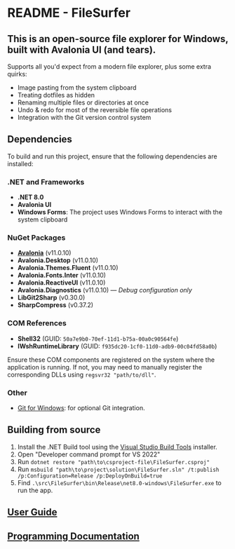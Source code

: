 # README - FileSurfer

## This is an open-source file explorer for Windows, built with Avalonia UI (and tears).
Supports all you'd expect from a modern file explorer, plus some extra quirks:
- Image pasting from the system clipboard
- Treating dotfiles as hidden
- Renaming multiple files or directories at once
- Undo & redo for most of the reversible file operations
- Integration with the Git version control system


## Dependencies
To build and run this project, ensure that the following dependencies are installed:

### .NET and Frameworks
- **.NET 8.0**
- **Avalonia UI**
- **Windows Forms**: The project uses Windows Forms to interact with the system clipboard

### NuGet Packages
- **[Avalonia](https://avaloniaui.net/gettingstarted#installation)** (v11.0.10)
- **Avalonia.Desktop** (v11.0.10)
- **Avalonia.Themes.Fluent** (v11.0.10)
- **Avalonia.Fonts.Inter** (v11.0.10)
- **Avalonia.ReactiveUI** (v11.0.10)
- **Avalonia.Diagnostics** (v11.0.10) — *Debug configuration only*
- **LibGit2Sharp** (v0.30.0)
- **SharpCompress** (v0.37.2)

### COM References
- **Shell32** (GUID: `50a7e9b0-70ef-11d1-b75a-00a0c90564fe`)
- **IWshRuntimeLibrary** (GUID: `f935dc20-1cf0-11d0-adb9-00c04fd58a0b`)

Ensure these COM components are registered on the system where the application is running. If not, you may need to manually register the corresponding DLLs using `regsvr32 "path/to/dll"`.

### Other
- [Git for Windows](https://git-scm.com/download/win): for optional Git integration.


## Building from source
1) Install the .NET Build tool using the [Visual Studio Build Tools](https://visualstudio.microsoft.com/cs/visual-cpp-build-tools/) installer.
2) Open "Developer command prompt for VS 2022"
3) Run `dotnet restore "path\to\csproject-file\FileSurfer.csproj"`
4) Run `msbuild "path\to\project\solution\FileSurfer.sln" /t:publish /p:Configuration=Release /p:DeployOnBuild=true`
5) Find `.\src\FileSurfer\bin\Release\net8.0-windows\FileSurfer.exe` to run the app.

[User Guide](docs/UserGuide.md)
---
[Programming Documentation](docs/ProgrammingDocumentation.md)
---